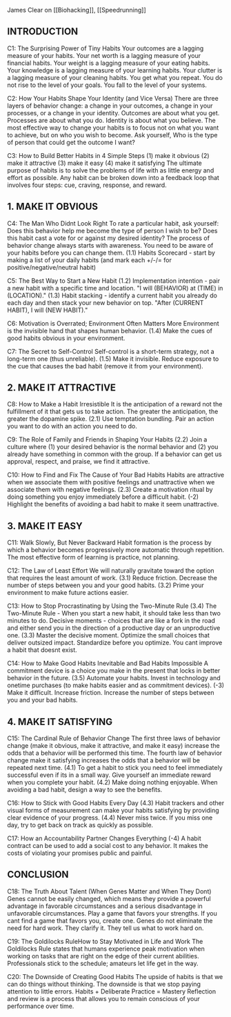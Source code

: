 James Clear on [[Biohacking]], [[Speedrunning]]

## INTRODUCTION

C1: The Surprising Power of Tiny Habits
Your outcomes are a lagging measure of your habits. Your net worth is a lagging measure of your financial habits.
Your weight is a lagging measure of your eating habits. Your knowledge is a lagging measure of your learning habits.
Your clutter is a lagging measure of your cleaning habits. You get what you repeat.
You do not rise to the level of your goals. You fall to the level of your systems.

C2: How Your Habits Shape Your Identity (and Vice Versa)
There are three layers of behavior change: a change in your outcomes, a change in your processes, or a change in your identity.
Outcomes are about what you get. Processes are about what you do. Identity is about what you believe.
The most effective way to change your habits is to focus not on what you want to achieve, but on who you wish to become.
Ask yourself, Who is the type of person that could get the outcome I want?

C3: How to Build Better Habits in 4 Simple Steps
(1) make it obvious (2) make it attractive (3) make it easy (4) make it satisfying
The ultimate purpose of habits is to solve the problems of life with as little energy and effort as possible.
Any habit can be broken down into a feedback loop that involves four steps: cue, craving, response, and reward.


## 1. MAKE IT OBVIOUS

C4: The Man Who Didnt Look Right
To rate a particular habit, ask yourself: Does this behavior help me become the type of person I wish to be? Does this habit cast a vote for or against my desired identity?
The process of behavior change always starts with awareness. You need to be aware of your habits before you can change them.
(1.1) Habits Scorecard - start by making a list of your daily habits (and mark each +/-/= for positive/negative/neutral habit)

C5: The Best Way to Start a New Habit
(1.2) Implementation intention - pair a new habit with a specific time and location. "I will (BEHAVIOR) at (TIME) in (LOCATION)."
(1.3) Habit stacking - identify a current habit you already do each day and then stack your new behavior on top. "After (CURRENT HABIT), I will (NEW HABIT)."

C6: Motivation is Overrated; Environment Often Matters More
Environment is the invisible hand that shapes human behavior.
(1.4) Make the cues of good habits obvious in your environment.

C7: The Secret to Self-Control
Self-control is a short-term strategy, not a long-term one (thus unreliable).
(1.5) Make it invisible. Reduce exposure to the cue that causes the bad habit (remove it from your environment).


## 2. MAKE IT ATTRACTIVE

C8: How to Make a Habit Irresistible
It is the anticipation of a reward not the fulfillment of it that gets us to take action. The greater the anticipation, the greater the dopamine spike.
(2.1) Use temptation bundling. Pair an action you want to do with an action you need to do.

C9: The Role of Family and Friends in Shaping Your Habits
(2.2) Join a culture where (1) your desired behavior is the normal behavior and (2) you already have something in common with the group.
If a behavior can get us approval, respect, and praise, we find it attractive.

C10: How to Find and Fix The Cause of Your Bad Habits
Habits are attractive when we associate them with positive feelings and unattractive when we associate them with negative feelings.
(2.3) Create a motivation ritual by doing something you enjoy immediately before a difficult habit.
(-2) Highlight the benefits of avoiding a bad habit to make it seem unattractive.


## 3. MAKE IT EASY

C11: Walk Slowly, But Never Backward
Habit formation is the process by which a behavior becomes progressively more automatic through repetition.
The most effective form of learning is practice, not planning.

C12: The Law of Least Effort
We will naturally gravitate toward the option that requires the least amount of work.
(3.1) Reduce friction. Decrease the number of steps between you and your good habits.
(3.2) Prime your environment to make future actions easier.

C13: How to Stop Procrastinating by Using the Two-Minute Rule
(3.4) The Two-Minute Rule - When you start a new habit, it should take less than two minutes to do.
Decisive moments - choices that are like a fork in the road and either send you in the direction of a productive day or an unproductive one.
(3.3) Master the decisive moment. Optimize the small choices that deliver outsized impact.
Standardize before you optimize. You cant improve a habit that doesnt exist.

C14: How to Make Good Habits Inevitable and Bad Habits Impossible
A commitment device is a choice you make in the present that locks in better behavior in the future.
(3.5) Automate your habits. Invest in technology and onetime purchases (to make habits easier and as commitment devices).
(-3) Make it difficult. Increase friction. Increase the number of steps between you and your bad habits.


## 4. MAKE IT SATISFYING

C15: The Cardinal Rule of Behavior Change
The first three laws of behavior change (make it obvious, make it attractive, and make it easy) increase the odds that a behavior will be performed this time.
The fourth law of behavior change make it satisfying increases the odds that a behavior will be repeated next time.
(4.1) To get a habit to stick you need to feel immediately successful even if its in a small way. Give yourself an immediate reward when you complete your habit.
(4.2) Make doing nothing enjoyable. When avoiding a bad habit, design a way to see the benefits.

C16: How to Stick with Good Habits Every Day
(4.3) Habit trackers and other visual forms of measurement can make your habits satisfying by providing clear evidence of your progress.
(4.4) Never miss twice. If you miss one day, try to get back on track as quickly as possible.

C17: How an Accountability Partner Changes Everything
(-4) A habit contract can be used to add a social cost to any behavior. It makes the costs of violating your promises public and painful.


## CONCLUSION

C18: The Truth About Talent (When Genes Matter and When They Dont)
Genes cannot be easily changed, which means they provide a powerful advantage in favorable circumstances and a serious disadvantage in unfavorable circumstances.
Play a game that favors your strengths. If you cant find a game that favors you, create one.
Genes do not eliminate the need for hard work. They clarify it. They tell us what to work hard on.

C19: The Goldilocks RuleHow to Stay Motivated in Life and Work
The Goldilocks Rule states that humans experience peak motivation when working on tasks that are right on the edge of their current abilities.
Professionals stick to the schedule; amateurs let life get in the way.

C20: The Downside of Creating Good Habits
The upside of habits is that we can do things without thinking. The downside is that we stop paying attention to little errors.
Habits + Deliberate Practice = Mastery
Reflection and review is a process that allows you to remain conscious of your performance over time.
